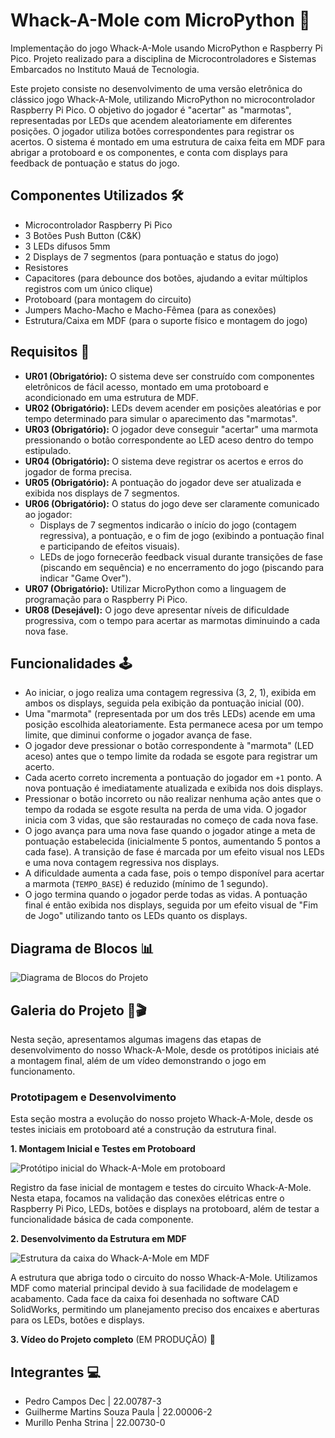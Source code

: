 # Whack-A-Mole com MicroPython 🐹

Implementação do jogo Whack-A-Mole usando MicroPython e Raspberry Pi Pico. Projeto realizado para a disciplina de Microcontroladores e Sistemas Embarcados no Instituto Mauá de Tecnologia.

Este projeto consiste no desenvolvimento de uma versão eletrônica do clássico jogo Whack-A-Mole, utilizando MicroPython no microcontrolador Raspberry Pi Pico. O objetivo do jogador é "acertar" as "marmotas", representadas por LEDs que acendem aleatoriamente em diferentes posições. O jogador utiliza botões correspondentes para registrar os acertos. O sistema é montado em uma estrutura de caixa feita em MDF para abrigar a protoboard e os componentes, e conta com displays para feedback de pontuação e status do jogo.

## Componentes Utilizados 🛠️

* Microcontrolador Raspberry Pi Pico
* 3 Botões Push Button (C&K)
* 3 LEDs difusos 5mm
* 2 Displays de 7 segmentos (para pontuação e status do jogo)
* Resistores
* Capacitores (para debounce dos botões, ajudando a evitar múltiplos registros com um único clique)
* Protoboard (para montagem do circuito)
* Jumpers Macho-Macho e Macho-Fêmea (para as conexões)
* Estrutura/Caixa em MDF (para o suporte físico e montagem do jogo)

## Requisitos 📜

* **UR01 (Obrigatório):** O sistema deve ser construído com componentes eletrônicos de fácil acesso, montado em uma protoboard e acondicionado em uma estrutura de MDF.
* **UR02 (Obrigatório):** LEDs devem acender em posições aleatórias e por tempo determinado para simular o aparecimento das "marmotas".
* **UR03 (Obrigatório):** O jogador deve conseguir "acertar" uma marmota pressionando o botão correspondente ao LED aceso dentro do tempo estipulado.
* **UR04 (Obrigatório):** O sistema deve registrar os acertos e erros do jogador de forma precisa.
* **UR05 (Obrigatório):** A pontuação do jogador deve ser atualizada e exibida nos displays de 7 segmentos.
* **UR06 (Obrigatório):** O status do jogo deve ser claramente comunicado ao jogador:
    * Displays de 7 segmentos indicarão o início do jogo (contagem regressiva), a pontuação, e o fim de jogo (exibindo a pontuação final e participando de efeitos visuais).
    * LEDs de jogo fornecerão feedback visual durante transições de fase (piscando em sequência) e no encerramento do jogo (piscando para indicar "Game Over").
* **UR07 (Obrigatório):** Utilizar MicroPython como a linguagem de programação para o Raspberry Pi Pico.
* **UR08 (Desejável):** O jogo deve apresentar níveis de dificuldade progressiva, com o tempo para acertar as marmotas diminuindo a cada nova fase.

## Funcionalidades 🕹

* Ao iniciar, o jogo realiza uma contagem regressiva (3, 2, 1), exibida em ambos os displays, seguida pela exibição da pontuação inicial (00).
* Uma "marmota" (representada por um dos três LEDs) acende em uma posição escolhida aleatoriamente. Esta permanece acesa por um tempo limite, que diminui conforme o jogador avança de fase.
* O jogador deve pressionar o botão correspondente à "marmota" (LED aceso) antes que o tempo limite da rodada se esgote para registrar um acerto.
* Cada acerto correto incrementa a pontuação do jogador em `+1` ponto. A nova pontuação é imediatamente atualizada e exibida nos dois displays.
* Pressionar o botão incorreto ou não realizar nenhuma ação antes que o tempo da rodada se esgote resulta na perda de uma vida. O jogador inicia com 3 vidas, que são restauradas no começo de cada nova fase.
* O jogo avança para uma nova fase quando o jogador atinge a meta de pontuação estabelecida (inicialmente 5 pontos, aumentando 5 pontos a cada fase). A transição de fase é marcada por um efeito visual nos LEDs e uma nova contagem regressiva nos displays.
* A dificuldade aumenta a cada fase, pois o tempo disponível para acertar a marmota (`TEMPO_BASE`) é reduzido (mínimo de 1 segundo).
* O jogo termina quando o jogador perde todas as vidas. A pontuação final é então exibida nos displays, seguida por um efeito visual de "Fim de Jogo" utilizando tanto os LEDs quanto os displays.

## Diagrama de Blocos 📊

![Diagrama de Blocos do Projeto](https://github.com/user-attachments/assets/8531ee9b-5d12-4b4d-affe-22301ee569c8)

## Galeria do Projeto 📸🎬

Nesta seção, apresentamos algumas imagens das etapas de desenvolvimento do nosso Whack-A-Mole, desde os protótipos iniciais até a montagem final, além de um vídeo demonstrando o jogo em funcionamento.

### Prototipagem e Desenvolvimento

Esta seção mostra a evolução do nosso projeto Whack-A-Mole, desde os testes iniciais em protoboard até a construção da estrutura final.

**1. Montagem Inicial e Testes em Protoboard**

![Protótipo inicial do Whack-A-Mole em protoboard](https://github.com/user-attachments/assets/f8051607-cc44-425b-a89e-044e488cff90)

Registro da fase inicial de montagem e testes do circuito Whack-A-Mole. Nesta etapa, focamos na validação das conexões elétricas entre o Raspberry Pi Pico, LEDs, botões e displays na protoboard, além de testar a funcionalidade básica de cada componente.

**2. Desenvolvimento da Estrutura em MDF**

![Estrutura da caixa do Whack-A-Mole em MDF](https://github.com/user-attachments/assets/0b1f3e1d-4617-4991-b815-d4a202f55e3a)

A estrutura que abriga todo o circuito do nosso Whack-A-Mole. Utilizamos MDF como material principal devido à sua facilidade de modelagem e acabamento. Cada face da caixa foi desenhada no software CAD SolidWorks, permitindo um planejamento preciso dos encaixes e aberturas para os LEDs, botões e displays.

**3. Vídeo do Projeto completo**
(EM PRODUÇÃO) 🔧

## Integrantes 💻

* Pedro Campos Dec | 22.00787-3
* Guilherme Martins Souza Paula | 22.00006-2
* Murillo Penha Strina | 22.00730-0
